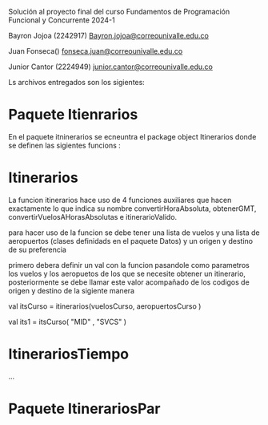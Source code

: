 Solución al proyecto final del curso Fundamentos de Programación Funcional y Concurrente 2024-1

Bayron Jojoa (2242917) Bayron.jojoa@correounivalle.edu.co

Juan Fonseca() fonseca.juan@correounivalle.edu.co

Junior Cantor (2224949) junior.cantor@correounivalle.edu.co

Ls archivos entregados son los sigientes:

# Paquete Itienrarios

En el paquete itninerarios se ecneuntra el package object Itinerarios donde se definen las sigientes funcions :

# Itinerarios 

La funcion itinerarios hace uso de 4 funciones auxiliares que hacen exactamente lo que indica su nombre convertirHoraAbsoluta,
obtenerGMT, convertirVuelosAHorasAbsolutas e itinerarioValido.

para hacer uso de la funcion se debe tener una lista de vuelos y una lista de aeropuertos (clases definidads en el paquete Datos)
y un origen y destino de su preferencia

primero debera definir un val con la funcion pasandole como parametros los vuelos y los aeropuetos de los que se necesite obtener un itinerario,
posteriormente se debe  llamar este valor acompañado de los codigos de origen y destino de la sigiente manera 

val itsCurso = itinerarios(vuelosCurso, aeropuertosCurso )

val its1 = itsCurso( "MID" , "SVCS" )

# ItinerariosTiempo

...

# Paquete ItinerariosPar

